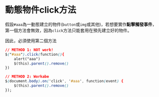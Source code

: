 # 動態物件click方法

假設`#aaa`為一動態建立的物件\(`button`或`img`或其他\)，若想要實作**點擊觸發事件**，第一個方法會無效，因為`click`方法只能套用在預先建立好的物件。

因此，必須使用第二個方法

```css
// METHOD 1: NOT work!
$("#aaa").click(function(){
	alert("aaa")
	$(this).parent().remove()
})

// METHOD 2: Workabe
$(document.body).on('click', '#aaa', function(event) {
	$(this).parent().remove()
});	
```

